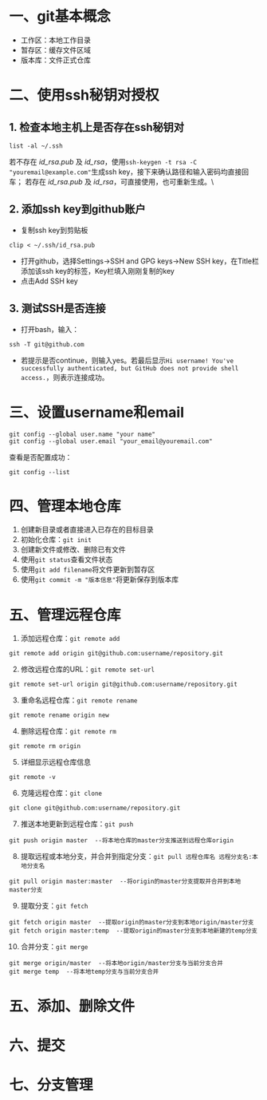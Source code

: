 # 一、git基本概念
- 工作区：本地工作目录
- 暂存区：缓存文件区域
- 版本库：文件正式仓库

# 二、使用ssh秘钥对授权

## 1. 检查本地主机上是否存在ssh秘钥对
```shell
list -al ~/.ssh
```
若不存在 *id_rsa.pub* 及 *id_rsa*，使用`ssh-keygen -t rsa -C "youremail@example.com"`生成ssh key，接下来确认路径和输入密码均直接回车；
若存在 *id_rsa.pub* 及 *id_rsa*，可直接使用，也可重新生成。\

## 2. 添加ssh key到github账户
- 复制ssh key到剪贴板
```shell
clip < ~/.ssh/id_rsa.pub
```
- 打开github，选择Settings->SSH and GPG keys->New SSH key，在Title栏添加该ssh key的标签，Key栏填入刚刚复制的key
- 点击Add SSH key

## 3. 测试SSH是否连接
- 打开bash，输入：
```shell
ssh -T git@github.com
```
- 若提示是否continue，则输入yes。若最后显示`Hi username! You've successfully authenticated, but GitHub does not
provide shell access.`，则表示连接成功。

# 三、设置username和email
```shell
git config --global user.name "your name"
git config --global user.email "your_email@youremail.com"
```
查看是否配置成功：
```shell
git config --list
```

# 四、管理本地仓库
1. 创建新目录或者直接进入已存在的目标目录
2. 初始化仓库：`git init`
3. 创建新文件或修改、删除已有文件
4. 使用`git status`查看文件状态
5. 使用`git add filename`将文件更新到暂存区
6. 使用`git commit -m "版本信息"`将更新保存到版本库


# 五、管理远程仓库
1. 添加远程仓库：`git remote add`
```
git remote add origin git@github.com:username/repository.git
```
2. 修改远程仓库的URL：`git remote set-url`
```
git remote set-url origin git@github.com:username/repository.git
```
3. 重命名远程仓库：`git remote rename`
```
git remote rename origin new
```
4. 删除远程仓库：`git remote rm`
```
git remote rm origin
```
5. 详细显示远程仓库信息
```
git remote -v
```
6. 克隆远程仓库：`git clone`
```
git clone git@github.com:username/repository.git
```
7. 推送本地更新到远程仓库：`git push`
```
git push origin master  --将本地仓库的master分支推送到远程仓库origin
```
8. 提取远程或本地分支，并合并到指定分支：`git pull 远程仓库名 远程分支名:本地分支名`
```
git pull origin master:master  --将origin的master分支提取并合并到本地master分支
```
9. 提取分支：`git fetch`
```
git fetch origin master  --提取origin的master分支到本地origin/master分支
git fetch origin master:temp  --提取origin的master分支到本地新建的temp分支
```
10. 合并分支：`git merge`
```
git merge origin/master  --将本地origin/master分支与当前分支合并
git merge temp  --将本地temp分支与当前分支合并
```
# 五、添加、删除文件

# 六、提交

# 七、分支管理
